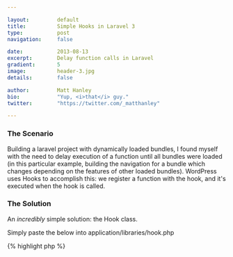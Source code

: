 ```yaml
---

layout:			default
title:  		Simple Hooks in Laravel 3
type:			post
navigation: 	false

date:   		2013-08-13
excerpt: 		Delay function calls in Laravel
gradient: 		5
image: 			header-3.jpg
details:		false

author: 		Matt Hanley
bio: 			"Yup, <i>that</i> guy."
twitter: 		"https://twitter.com/_matthanley"

---
```


### The Scenario

Building a laravel project with dynamically loaded bundles, I found myself with the need to delay execution of a function until all bundles were loaded (in this particular example, building the navigation for a bundle which changes depending on the features of other loaded bundles). WordPress uses Hooks to accomplish this: we register a function with the hook, and it's executed when the hook is called.

### The Solution

An _incredibly_ simple solution: the Hook class.

Simply paste the below into application/libraries/hook.php

{% highlight php %}
<?php

class Hook {

	/*
		Written by Matt Hanley. Copyright 2013. www.mjh.mx
		Usage:

		Hook::name(); // Run the hook

		Hook::name(function() { // Add a function by closure
			doSomething();
		}, (array) $parameters);

		Hook::name('functionName', (array) $parameters); // Add a reference to a function

	*/

	private static $hooks = array();

	public static function __callStatic($method, $parameters)
	{
		if (count($parameters)) {
			// We're adding a method
			$function = array_shift($parameters);
			$parameters = count($parameters) ? $parameters[0] : array();
			static::addHook($method, $function, $parameters);
		} else {
			// We're calling a hook. Run it.
			return static::run($method);
		}
	}

	private static function addHook($name, $function, $parameters) {
		// init
		Log::hook('Adding: '.$name);
		if (!isset(self::$hooks[$name])) {
			self::$hooks[$name] = array();
		}
		self::$hooks[$name][] = array($function, $parameters);
		Log::hook('Added '.$name);
	}

	private static function run($name) {
		// Run hook $name
		Log::hook('Running '.$name);
		if (!is_array(self::$hooks)) {
			Log::hook('&gt;&gt; Failed. No hooks defined!');
		} elseif (array_key_exists($name, self::$hooks)) {
			foreach (self::$hooks[$name] as $hook) {
				if (is_callable($hook[0])) {
					call_user_func_array($hook[0], $hook[1]);
				}
			}
			return true;
		} else {
			Log::hook('Hook '.$name.' not defined!');
		}
		return false;
	}

}
{% endhighlight %}

### Usage

Easy -

Call a hook called `hookname`:

{% highlight php %}
Hook::hookname();
{% endhighlight %}

Add a predefined function `functionname` with an array of parameters to run on the `hookname` hook:

{% highlight php %}
Hook::hookname('functionname', array('parameter1',$parameter2));
{% endhighlight %}

Add a closure to be run on the `hookname` hook:

{% highlight php %}
Hook::hookname(function($text) {
  echo $text;
}, array('Hello World!'));
{% endhighlight %}

Note that this is not necessarily Laravel-specific. To use in any PHP application, simply remove all of the `Log::` lines in the above and make sure you load the class before you try calling it.